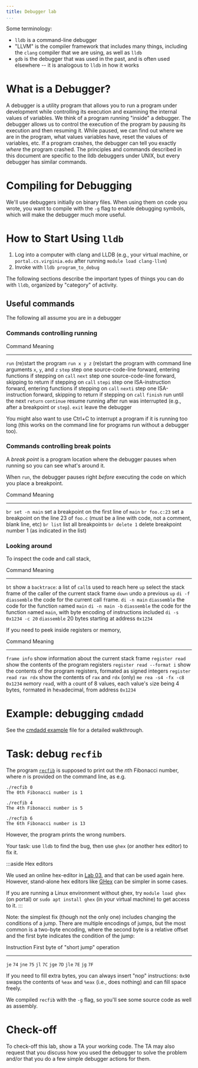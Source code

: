 ```yaml
---
title: Debugger lab
...
```



Some terminology:

- `lldb` is a command-line debugger
- "LLVM" is the compiler framework that includes many things,  including the `clang` compiler that we are using, as well as `lldb`
- `gdb` is the debugger that was used in the past, and is often used elsewhere -- it is analogous to `lldb` in how it works


# What is a Debugger?

A debugger is a utility program that allows you to run a program under development while controlling its execution and examining the internal values of variables.
We think of a program running "inside" a debugger.
The debugger allows us to control the execution of the program by pausing its execution and then resuming it.
While paused, we can find out where we are in the program, what values variables have, reset the values of variables, etc.
If a program crashes, the debugger can tell you exactly *where* the program crashed.
The principles and commands described in this document are specific to the lldb debuggers under UNIX, but every debugger has similar commands.

# Compiling for Debugging

We'll use debuggers initially on binary files.
When using them on code you wrote, you want to compile with the `-g` flag to enable debugging symbols, which will make the debugger much more useful.

# How to Start Using `lldb`

1. Log into a computer with clang and LLDB (e.g., your virtual machine, or `portal.cs.virginia.edu` after running `module load clang-llvm`)
2. Invoke with `lldb program_to_debug`

The following sections describe the important types of things you can do with `lldb`,
organized by "category" of activity.

## Useful commands

The following all assume you are in a debugger

### Commands controlling running

Command             Meaning
------------------- ----------------------------------------------------------
`run`               (re)start the program
`run x y z`         (re)start the program with command line arguments `x`, `y`, and `z`
`step`              step one source-code-line forward, entering functions if stepping on `call`
`next`              step one source-code-line forward, skipping to return if stepping on `call`
`stepi`             step one ISA-instruction forward, entering functions if stepping on `call`
`nexti`             step one ISA-instruction forward, skipping to return if stepping on `call`
`finish`            run until the next `return`
`continue`          resume running after run was interrupted (e.g., after a breakpoint or `step`).
`exit`              leave the debugger


You might also want to use Ctrl+C to interrupt a program if it is running too long (this works on the command line for programs run without a debugger too).


### Commands controlling break points

A *break point* is a program location where the debugger pauses when running so you can see what's around it.

When `run`, the debugger pauses right *before* executing the code on which you place a breakpoint.

Command             Meaning
------------------- ----------------------------------------------------------
`br set -n main`    set a breakpoint on the first line of `main`
`br foo.c:23`       set a breakpoint on the line 23 of `foo.c` (must be a line with code, not a comment, blank line, etc)
`br list`           list all breakpoints
`br delete 1`       delete breakpoint number 1 (as indicated in the list)

### Looking around

To inspect the code and call stack,

Command                     Meaning
-------------------         ----------------------------------------------------------
`bt`                        show a `backtrace`: a list of `call`s used to reach here
`up`                        select the stack frame of the caller of the current stack frame
`down`                      undo a previous `up`
`di -f`                     `diassemble` the code for the current call `f`rame.
`di -n main`                `diassemble` the code for the function `n`amed `main`
`di -n main -b`             `diassemble` the code for the function `n`amed `main`, with byte encoding of instructions included
`di -s 0x1234 -c 20`        `diassemble` 20 bytes starting at address `0x1234`

If you need to peek inside registers or memory,

Command                     Meaning
-------------------         ----------------------------------------------------------
`frame info`                show information about the current stack frame
`register read`             show the contents of the program registers
`register read --format i`  show the contents of the program registers, formated as signed integers
`register read rax rdx`     show the contents of `rax` and `rdx` (only)
`me rea -s4 -fx -c8 0x1234` `me`mory `rea`d, with a `c`ount of 8 values, each value's `s`ize being 4 bytes, `f`ormated in he`x`adecimal, from address `0x1234`


# Example: debugging `cmdadd`

See the [cmdadd example](cmdadd.html) file for a detailed walkthrough.

# Task: debug `recfib`

The program [`recfib`](files/recfib) is supposed to print out the *n*th Fibonacci number, where *n* is provided on the command line, as e.g.

    ./recfib 0
    The 0th Fibonacci number is 1
    
    ./recfib 4
    The 4th Fibonacci number is 5
    
    ./recfib 6
    The 6th Fibonacci number is 13

However, the program prints the wrong numbers.

Your task: use `lldb` to find the bug, then use `ghex` (or another hex editor) to fix it.

:::aside
Hex editors

We used an online hex-editor in [Lab 03](lab03-simulator.html), and that can be used again here.
However, stand-alone hex editors like [GHex](https://wiki.gnome.org/Apps/Ghex) can be simpler in some cases.

If you are running a Linux environment without ghex, try `module load ghex` (on portal) or `sudo apt install ghex` (in your virtual machine) to get access to it.
:::

Note: the simplest fix (though not the only one) includes changing the conditions of a jump. There are multiple encodings of jumps, but the most common is a two-byte encoding, where the second byte is a relative offset and the first byte indicates the condition of the jump:

Instruction First byte of "short jump" operation
----------- ------------------------------------
`je`        `74`
`jne`       `75`
`jl`        `7C`
`jge`       `7D`
`jle`       `7E`
`jg`        `7F`

If you need to fill extra bytes, you can always insert "nop" instructions: `0x90` swaps the contents of `%eax` and `%eax` (i.e., does nothing) and can fill space freely.

We compiled `recfib` with the `-g` flag, so you'll see some source code as well as assembly.

# Check-off

To check-off this lab, show a TA your working code.
The TA may also request that you discuss how you used the debugger to solve the problem
and/or that you do a few simple debugger actions for them.

